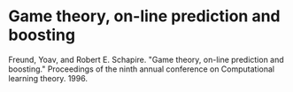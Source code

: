 # Game theory, on-line prediction and boosting

Freund, Yoav, and Robert E. Schapire. "Game theory, on-line prediction and boosting." 
Proceedings of the ninth annual conference on Computational learning theory. 1996.
